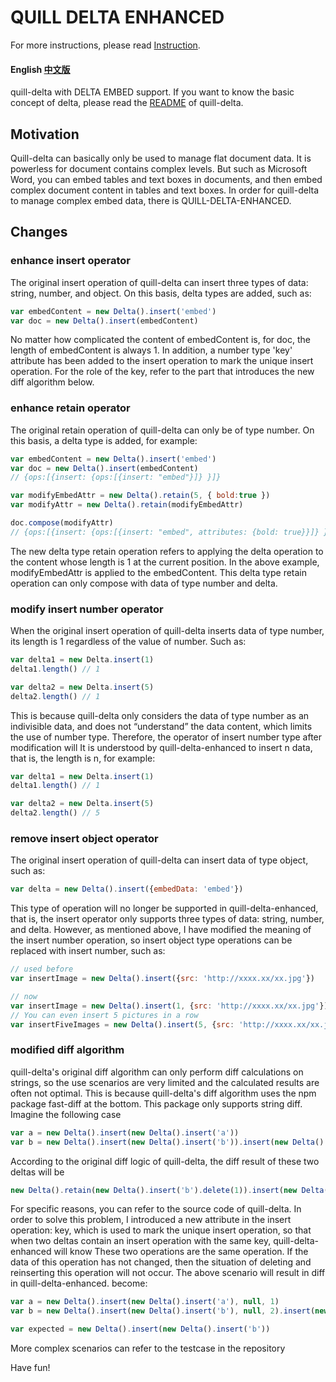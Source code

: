 # QUILL DELTA ENHANCED

For more instructions, please read [Instruction](./Instruction.md).
#### English    [中文版](./README.ZH-CN.md)

quill-delta with DELTA EMBED support.
If you want to know the basic concept of delta, please read the [README](https://github.com/quilljs/delta/blob/master/README.md) of quill-delta.

## Motivation
Quill-delta can basically only be used to manage flat document data. It is powerless for document contains complex levels. But such as Microsoft Word, you can embed tables and text boxes in documents, and then embed complex document content in tables and text boxes. In order for quill-delta to manage complex embed data, there is QUILL-DELTA-ENHANCED.

## Changes
### enhance insert operator
The original insert operation of quill-delta can insert three types of data: string, number, and object. On this basis, delta types are added, such as:

```javascript
var embedContent = new Delta().insert('embed')
var doc = new Delta().insert(embedContent)
```

No matter how complicated the content of embedContent is, for doc, the length of embedContent is always 1.
In addition, a number type 'key' attribute has been added to the insert operation to mark the unique insert operation. For the role of the key, refer to the part that introduces the new diff algorithm below.

### enhance retain operator
The original retain operation of quill-delta can only be of type number. On this basis, a delta type is added, for example:

```javascript
var embedContent = new Delta().insert('embed')
var doc = new Delta().insert(embedContent)
// {ops:[{insert: {ops:[{insert: "embed"}]} }]}

var modifyEmbedAttr = new Delta().retain(5, { bold:true })
var modifyAttr = new Delta().retain(modifyEmbedAttr)

doc.compose(modifyAttr)
// {ops:[{insert: {ops:[{insert: "embed", attributes: {bold: true}}]} }]}
```

The new delta type retain operation refers to applying the delta operation to the content whose length is 1 at the current position. In the above example, modifyEmbedAttr is applied to the embedContent.
This delta type retain operation can only compose with data of type number and delta.

### modify insert number operator
When the original insert operation of quill-delta inserts data of type number, its length is 1 regardless of the value of number. Such as:

```javascript
var delta1 = new Delta.insert(1)
delta1.length() // 1

var delta2 = new Delta.insert(5)
delta2.length() // 1
```

This is because quill-delta only considers the data of type number as an indivisible data, and does not “understand” the data content, which limits the use of number type. Therefore, the operator of insert number type after modification will It is understood by quill-delta-enhanced to insert n data, that is, the length is n, for example:

```javascript
var delta1 = new Delta.insert(1)
delta1.length() // 1

var delta2 = new Delta.insert(5)
delta2.length() // 5
```

### remove insert object operator
The original insert operation of quill-delta can insert data of type object, such as:

```javascript
var delta = new Delta().insert({embedData: 'embed'})
```

This type of operation will no longer be supported in quill-delta-enhanced, that is, the insert operator only supports three types of data: string, number, and delta.
However, as mentioned above, I have modified the meaning of the insert number operation, so insert object type operations can be replaced with insert number, such as:

```javascript
// used before
var insertImage = new Delta().insert({src: 'http://xxxx.xx/xx.jpg'})

// now
var insertImage = new Delta().insert(1, {src: 'http://xxxx.xx/xx.jpg'})
// You can even insert 5 pictures in a row
var insertFiveImages = new Delta().insert(5, {src: 'http://xxxx.xx/xx.jpg'})
```

### modified diff algorithm
quill-delta's original diff algorithm can only perform diff calculations on strings, so the use scenarios are very limited and the calculated results are often not optimal. This is because quill-delta's diff algorithm uses the npm package fast-diff at the bottom. This package only supports string diff. Imagine the following case
``` javascript
var a = new Delta().insert(new Delta().insert('a'))
var b = new Delta().insert(new Delta().insert('b')).insert(new Delta().insert('a'))
```
According to the original diff logic of quill-delta, the diff result of these two deltas will be
``` javascript
new Delta().retain(new Delta().insert('b').delete(1)).insert(new Delta().insert('a'))
```
For specific reasons, you can refer to the source code of quill-delta.
In order to solve this problem, I introduced a new attribute in the insert operation: key, which is used to mark the unique insert operation, so that when two deltas contain an insert operation with the same key, quill-delta-enhanced will know These two operations are the same operation. If the data of this operation has not changed, then the situation of deleting and reinserting this operation will not occur. The above scenario will result in diff in quill-delta-enhanced. become:
``` javascript
var a = new Delta().insert(new Delta().insert('a'), null, 1)
var b = new Delta().insert(new Delta().insert('b'), null, 2).insert(new Delta().insert('a'), null, 1)

var expected = new Delta().insert(new Delta().insert('b'))
```
More complex scenarios can refer to the testcase in the repository

Have fun!